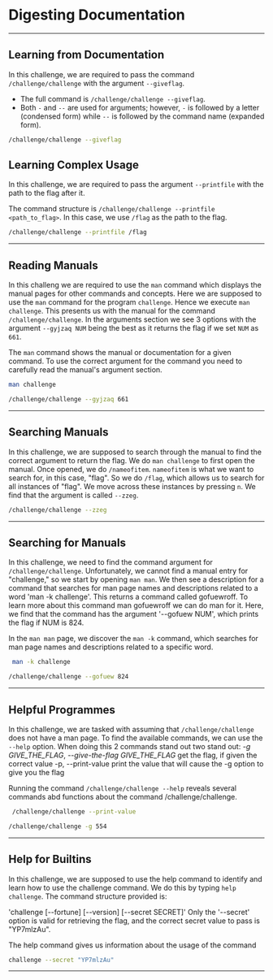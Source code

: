 
# Digesting Documentation

---

## **Learning from Documentation**

In this challenge, we are required to pass the command `/challenge/challenge` with the argument `--giveflag`.

- The full command is `/challenge/challenge --giveflag`.
- Both `-` and `--` are used for arguments; however, `-` is followed by a letter (condensed form)
  while `--` is followed by the command name (expanded form).



```bash
/challenge/challenge --giveflag
```

## **Learning Complex Usage**

In this challenge, we are required to pass the argument `--printfile` 
with the path to the flag after it.

The command structure is `/challenge/challenge --printfile <path_to_flag>`.
 In this case, we use `/flag` as the path to the flag.




```bash
/challenge/challenge --printfile /flag
```


---
## Reading Manuals


In this challeng we are required to use the `man` command which displays the manual pages for other commands and concepts. Here we are supposed to use the `man` command for the program `challenge`. Hence
 we execute `man challenge`. This presents us with the manual for the command `/challenge/challenge`. In the arguments section we see 3 options with the argument `--gyjzaq NUM` being the best as it returns the flag if we set `NUM` as `661`.

 The `man` command shows the manual or documentation for a given command.
 To use the correct argument for the command you need to carefully read the manual's argument section.



```bash
man challenge

/challenge/challenge --gyjzaq 661
```


---

## **Searching Manuals**

In this challenge, we are supposed to search through the manual to find the correct argument to return the flag. We do `man challenge` to first open the manual.
Once opened, we do `/nameofitem`. `nameofitem` is what we want to search for, in this case, "flag". So we do `/flag`, which allows us to search for all instances of "flag". We move across these instances by pressing `n`. We find that the argument is called `--zzeg`.

```bash
/challenge/challenge --zzeg
```


---

## **Searching for Manuals**

In this challenge, we need to find the command argument for `/challenge/challenge`. Unfortunately, we cannot find a manual entry for "challenge," so we start by opening `man man`. We then see a description for a command that searches for man page names and descriptions related to a word 'man -k challenge'. This returns a command called gofuewroff.
To learn more about this command man gofuewroff we can do man for it. Here, we find that the command has the argument '--gofuew NUM', which prints the flag if NUM is 824.

 In the `man man` page, we discover the `man -k` command, which searches for man page names and descriptions related to a specific word.




```bash
 man -k challenge
```
```bash
/challenge/challenge --gofuew 824
```


---

## **Helpful Programmes**

In this challenge, we are tasked with assuming that `/challenge/challenge` does not have a man page. To find the available commands, we can use the `--help` option.
When doing this 2 commands stand out two stand out: *-g GIVE_THE_FLAG*, *--give-the-flag GIVE_THE_FLAG* get the flag, if given the correct value -p, --print-value print the value that will cause the -g option to give you the flag


Running the command `/challenge/challenge --help` reveals several commands abd functions about the command /challenge/challenge.




```bash
 /challenge/challenge --print-value 
```

```bash
/challenge/challenge -g 554
```


---

## **Help for Builtins**

In this challenge, we are supposed to use the help command to identify and learn how to use the challenge command. We do this by typing `help challenge`.
The command structure provided is:

'challenge [--fortune] [--version] [--secret SECRET]'
Only the '--secret' option is valid for retrieving the flag, and the correct secret value to pass is "YP7mlzAu".

 The help command gives us information about the usage of the command

```bash
challenge --secret "YP7mlzAu"
```



---


